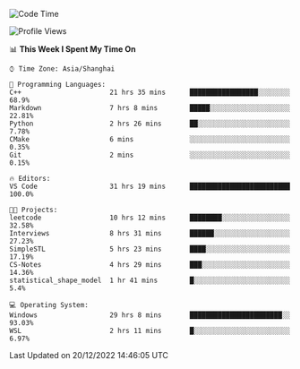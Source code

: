 <!--START_SECTION:waka-->
![Code Time](http://img.shields.io/badge/Code%20Time-490%20hrs%2054%20mins-blue)

![Profile Views](http://img.shields.io/badge/Profile%20Views-5-blue)

📊 **This Week I Spent My Time On** 

```text
⌚︎ Time Zone: Asia/Shanghai

💬 Programming Languages: 
C++                      21 hrs 35 mins      █████████████████░░░░░░░░   68.9% 
Markdown                 7 hrs 8 mins        █████░░░░░░░░░░░░░░░░░░░░   22.81% 
Python                   2 hrs 26 mins       ██░░░░░░░░░░░░░░░░░░░░░░░   7.78% 
CMake                    6 mins              ░░░░░░░░░░░░░░░░░░░░░░░░░   0.35% 
Git                      2 mins              ░░░░░░░░░░░░░░░░░░░░░░░░░   0.15%

🔥 Editors: 
VS Code                  31 hrs 19 mins      █████████████████████████   100.0%

🐱‍💻 Projects: 
leetcode                 10 hrs 12 mins      ████████░░░░░░░░░░░░░░░░░   32.58% 
Interviews               8 hrs 31 mins       ██████░░░░░░░░░░░░░░░░░░░   27.23% 
SimpleSTL                5 hrs 23 mins       ████░░░░░░░░░░░░░░░░░░░░░   17.19% 
CS-Notes                 4 hrs 29 mins       ███░░░░░░░░░░░░░░░░░░░░░░   14.36% 
statistical_shape_model  1 hr 41 mins        █░░░░░░░░░░░░░░░░░░░░░░░░   5.4%

💻 Operating System: 
Windows                  29 hrs 8 mins       ███████████████████████░░   93.03% 
WSL                      2 hrs 11 mins       █░░░░░░░░░░░░░░░░░░░░░░░░   6.97%

```


 Last Updated on 20/12/2022 14:46:05 UTC
<!--END_SECTION:waka-->
